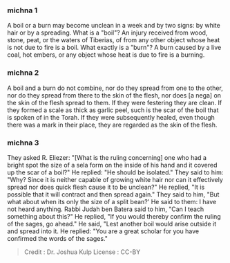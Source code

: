 
### michna 1
A boil or a burn may become unclean in a week and by two signs: by white hair or by a spreading. What is a "boil"? An injury received from wood, stone, peat, or the waters of Tiberias, of from any other object whose heat is not due to fire is a  boil. What exactly is a "burn"? A burn caused by a live coal, hot embers, or any object whose heat is due to fire is a burning.

### michna 2
A boil and a burn do not combine, nor do they spread from one to the other, nor do they spread from there to the skin of the flesh, nor does [a nega] on the skin of the flesh spread to them. If they were festering they are clean. If they formed a scale as thick as garlic peel, such is the scar of the boil that is spoken of in the Torah. If they were subsequently healed, even though there was a mark in their place, they are regarded as the skin of the flesh.

### michna 3
They asked R. Eliezer: "[What is the ruling concerning] one who had a bright spot the size of a sela form on the inside of his hand and it covered up the scar of a boil?" He replied: "He should be isolated." They said to him: "Why? Since it is neither capable of growing white hair nor can it effectively spread nor does quick flesh cause it to be unclean?" He replied, "It is possible that it will contract and then spread again." They said to him, "But what about when its only the size of a split bean?' He said to them: I have not heard anything. Rabbi Judah ben Batera said to him, "Can I teach something about this?" He replied, "If you would thereby confirm the ruling of the sages, go ahead." He said, "Lest another boil would arise outside it and spread into it. He replied: "You are a great scholar for you have confirmed the words of the sages."

>Credit : Dr. Joshua Kulp
>License : CC-BY